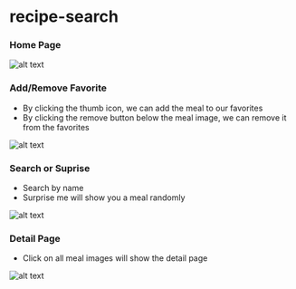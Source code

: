 # recipe-search

### Home Page

![alt text](https://i.imgur.com/cUi7dgk.png)

### Add/Remove Favorite

- By clicking the thumb icon, we can add the meal to our favorites
- By clicking the remove button below the meal image, we can remove it from the favorites

![alt text](https://i.imgur.com/tCiy7Hq.png)

### Search or Suprise

- Search by name
- Surprise me will show you a meal randomly

![alt text](https://i.imgur.com/e02EDwr.png)

### Detail Page

- Click on all meal images will show the detail page

![alt text](https://i.imgur.com/e02EDwr.png)
